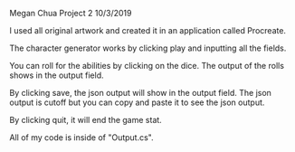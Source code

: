 Megan Chua
Project 2
10/3/2019

I used all original artwork and created it in an application called Procreate.

The character generator works by clicking play and inputting all the fields.

You can roll for the abilities by clicking on the dice. The output of the rolls shows in the output field.

By clicking save, the json output will show in the output field. The json output is cutoff but you can
copy and paste it to see the json output.

By clicking quit, it will end the game stat.

All of my code is inside of "Output.cs".
